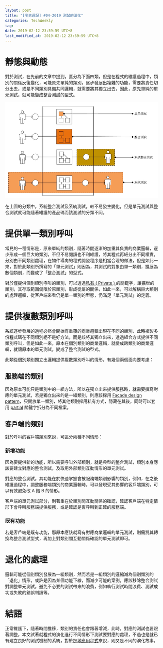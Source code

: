 ```yaml
---
layout: post
title: "[宅男週記] #04-2019 測試的演化"
categories: TechWeekly
tag: 
date: 2019-02-12 23:59:59 UTC+8 
last_modified_at: 2019-02-12 23:59:59 UTC+8 
---
```


# 靜態與動態
對於測試，在先前的文章中提到，區分為下面四類，但是在程式的維護過程中，類別的關係反復變化，可能原先單純的類別，逐步發展出複雜的功能，需要將責任切分出去，或是不同類別具備共同邏輯，就需要將其獨立出去，因此，原先單純的單元測試，就可能變成整合測試的型式。

![TypeOfTesting](/assets/2018-08-27/TypeOfTesting.jpg)

在上圖的分類中，系統整合測試及系統測試，較不易發生變化，但是單元測試與整合測試就可能隨著維護的產品碼而該測試的分類不同。

# 提供單一類別呼叫
 常見的一種情形是，原來單純的類別，隨著時間逐漸的加重其負責的商業邏輯，逐步形成一個巨大的類別，不但不易閱讀也不利維護，將其程式再細分出不同權責，分別由不同類別處理，在物件導向的程式開發程序是相當合理的做法，但是如此一來，對於此類別所撰寫的「單元測試」則因為，其測試的對象由單一類別，擴展為數個類別，而變成了「整合測試」的型式。

 對於僅提供個別類別呼叫的類別，可以透過[私有 ( Private ) ][private]的關鍵字，讓擴增的類別，其存取範圍侷限於原類別，形成從屬的關係，如此一來，可以解構巨大類別的處理邏輯，從客戶端來看仍是單一類別的型態，仍滿足「單元測試」的定義。

 # 提供複數類別呼叫
 系統逐步發展的過程必然會開始有重覆的商業邏輯出現在不同的類別，此時複製多份程式碼在不同類別絕不是好方法，而是該將其獨立出來，透過組合方式提供不同類別呼叫，但是如此一來，原本在個別類別的商業邏輯，就變成跨類別的商業邏輯，就讓原本的單元測試，變成了整合測試的型式。

 此類從個別類別獨立出邏輯提供複數類別呼叫的情形，有幾個兩個面向要考慮：
 
 ## 服務端的類別
 因為原本可能只是類別中的一組方法，所以在獨立出來提供服務時，就需要撰寫對應的單元測試，若是獨立出來的是一組類別，則應該採用 [Facade design pattern][facade]，只開放單一類別，將其他類別採用私有方式，隱藏在其後，同時可以套用 [partial][partial] 關鍵字拆分為不同檔案。

 ## 客戶端的類別
 對於呼叫的客戶端類別來說，可區分兩種不同情形：

 ### 新增功能
 因為要提供新的功能，所以需要呼叫外部類別，就是典型的整合測試，類別本身應該要建立對應的整合測試，及取用外部類別互動情形的單元測試。

 對應的整合測試，其功能在於快速掌握會被服務端類別影響的類別，例如，在之後維護過程中，調整服務端類別的商業邏輯時，可以發現受其影響的客戶端類別，可以有效避免改 A 錯 B 的情形。
 
 客戶端的單元測試部分，則著重在於類別間互動關係的確認，確認客戶端在特定情形下會呼叫服務端提供服務，或是確認是否呼叫到正確的服務端。

 ### 既有功能
 若是客戶端是既有功能，那原本應該就寫有對應商業邏輯的單元測試，則需將其轉換為整合測試型式，再加上對類別間互動關係確認的單元測試即可。

# 退化的處理
邏輯可能從個別類別發展為一組類別，然而若是一組類別的邏縮減為個別類別的「退化」情形，或許是因為某個功能下線，而減少可能的案例，應該移除整合測試對調整單元測試，避免不必要的測試帶來的浪費，例如執行測試時間浪費、測試成功或失敗的錯誤判讀等。

# 結語
正常維護下，隨著時間推移，類別的責任也會跟著增減，此時，對應的測試也要跟著調整，本文試著就程式的演化進行不同情形下測試要對應的處理，不過也是就已有建立良好的測試機制的系統，對於[棕地應用程式][brownfield]來說，則又是不同的演化故事。

[brownfield]:https://dotblogs.com.tw/pandachris/2015/12/02/brownfield-application-development-in-dotnet-1 "棕地應用程式"

 [facade]:https://zh.wikipedia.org/wiki/%E5%A4%96%E8%A7%80%E6%A8%A1%E5%BC%8F "外觀模式"
 [partial]:https://docs.microsoft.com/zh-tw/dotnet/csharp/language-reference/keywords/partial-type "部分型別 (C# 參考)"

 [private]:https://docs.microsoft.com/zh-tw/dotnet/csharp/language-reference/keywords/private "private (C# 參考)"